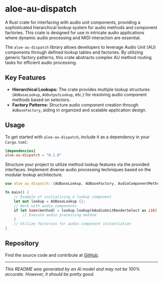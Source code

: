 # aloe-au-dispatch

A Rust crate for interfacing with audio unit components, providing a sophisticated hierarchical lookup system for audio methods and component factories. This crate is designed for use in intricate audio applications where dynamic audio processing and MIDI interaction are essential.

The `aloe-au-dispatch` library allows developers to leverage Audio Unit (AU) components through defined lookup tables and factories. By utilizing generic factory patterns, this crate abstracts complex AU method routing tasks for efficient audio processing.

## Key Features

- **Hierarchical Lookups:** The crate provides multiple lookup structures (`AUBaseLookup`, `AUOutputLookup`, etc.) for resolving audio component methods based on selectors.
- **Factory Patterns:** Structure audio component creation through `AUBaseFactory`, aiding in organized and scalable application design.

## Usage

To get started with `aloe-au-dispatch`, include it as a dependency in your `Cargo.toml`:

```toml
[dependencies]
aloe-au-dispatch = "0.1.0"
```

Structure your project to utilize method lookup features via the provided interfaces. Implement diverse audio processing techniques based on the modular lookup architecture.

```rust
use aloe_au_dispatch::{AUBaseLookup, AUBaseFactory, AudioComponentMethod};

fn main() {
    // Example of initializing a lookup component
    let mut lookup = AUBaseLookup {};
    // Work with audio components
    if let Some(method) = lookup.lookup(kAudioUnitRenderSelect as i16) {
        // Execute audio processing method
    }
    // Utilize factories for audio component instantiation
}
```

## Repository

Find the source code and contribute at [GitHub](https://github.com/klebs6/aloe-rs).

---

*This README was generated by an AI model and may not be 100% accurate. However, it should be pretty good.*